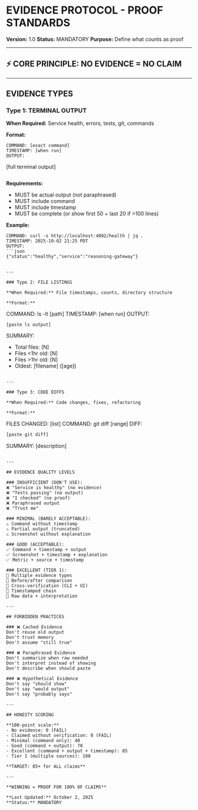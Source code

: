 # EVIDENCE PROTOCOL - PROOF STANDARDS

**Version:** 1.0
**Status:** MANDATORY
**Purpose:** Define what counts as proof

---

## ⚡ CORE PRINCIPLE: NO EVIDENCE = NO CLAIM

---

## EVIDENCE TYPES

### Type 1: TERMINAL OUTPUT

**When Required:** Service health, errors, tests, git, commands

**Format:**
```
COMMAND: [exact command]
TIMESTAMP: [when run]
OUTPUT:
```
[full terminal output]
```
```

**Requirements:**
- MUST be actual output (not paraphrased)
- MUST include command
- MUST include timestamp
- MUST be complete (or show first 50 + last 20 if >100 lines)

**Example:**
```
COMMAND: curl -s http://localhost:4002/health | jq .
TIMESTAMP: 2025-10-02 21:25 PDT
OUTPUT:
```json
{"status":"healthy","service":"reasoning-gateway"}
```
```

---

### Type 2: FILE LISTINGS

**When Required:** File timestamps, counts, directory structure

**Format:**
```
COMMAND: ls -lt [path]
TIMESTAMP: [when run]
OUTPUT:
```
[paste ls output]
```

SUMMARY:
- Total files: [N]
- Files <1hr old: [N]
- Files >1hr old: [N]
- Oldest: [filename] ([age])
```

---

### Type 3: CODE DIFFS

**When Required:** Code changes, fixes, refactoring

**Format:**
```
FILES CHANGED: [list]
COMMAND: git diff [range]
DIFF:
```diff
[paste git diff]
```

SUMMARY: [description]
```

---

## EVIDENCE QUALITY LEVELS

### INSUFFICIENT (DON'T USE):
❌ "Service is healthy" (no evidence)
❌ "Tests passing" (no output)
❌ "I checked" (no proof)
❌ Paraphrased output
❌ "Trust me"

### MINIMAL (BARELY ACCEPTABLE):
⚠️ Command without timestamp
⚠️ Partial output (truncated)
⚠️ Screenshot without explanation

### GOOD (ACCEPTABLE):
✅ Command + timestamp + output
✅ Screenshot + timestamp + explanation
✅ Metric + source + timestamp

### EXCELLENT (TIER 1):
🌟 Multiple evidence types
🌟 Before/after comparison
🌟 Cross-verification (CLI + UI)
🌟 Timestamped chain
🌟 Raw data + interpretation

---

## FORBIDDEN PRACTICES

### ❌ Cached Evidence
Don't reuse old output
Don't trust memory
Don't assume "still true"

### ❌ Paraphrased Evidence
Don't summarize when raw needed
Don't interpret instead of showing
Don't describe when should paste

### ❌ Hypothetical Evidence
Don't say "should show"
Don't say "would output"
Don't say "probably says"

---

## HONESTY SCORING

**100-point scale:**
- No evidence: 0 (FAIL)
- Claimed without verification: 0 (FAIL)
- Minimal (command only): 40
- Good (command + output): 70
- Excellent (command + output + timestamp): 85
- Tier 1 (multiple sources): 100

**TARGET: 85+ for ALL claims**

---

**WINNING = PROOF FOR 100% OF CLAIMS**

**Last Updated:** October 2, 2025
**Status:** MANDATORY
